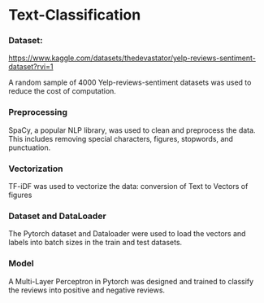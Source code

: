 # Text-Classification

### Dataset: 
https://www.kaggle.com/datasets/thedevastator/yelp-reviews-sentiment-dataset?rvi=1 

A random sample of 4000 Yelp-reviews-sentiment datasets was used to reduce the cost of computation.

### Preprocessing
SpaCy, a popular NLP library, was used to clean and preprocess the data. This includes removing special characters, figures, stopwords, and punctuation.

### Vectorization
TF-iDF was used to vectorize the data: conversion of Text to Vectors of figures

### Dataset and DataLoader
The Pytorch dataset and Dataloader were used to load the vectors and labels into batch sizes in the train and test datasets.
### Model
A Multi-Layer Perceptron in Pytorch was designed and trained to classify the reviews into positive and negative reviews.
